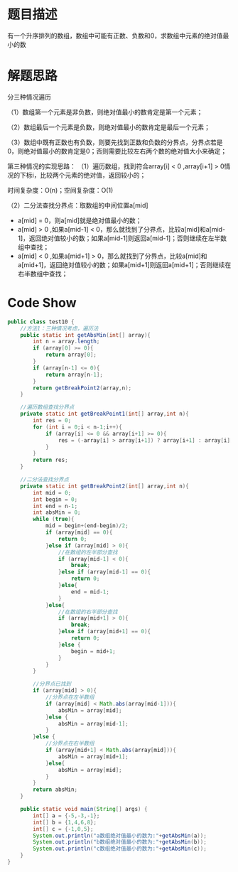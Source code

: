 # 题目描述

有一个升序排列的数组，数组中可能有正数、负数和0，求数组中元素的绝对值最小的数

# 解题思路

分三种情况遍历

（1）数组第一个元素是非负数，则绝对值最小的数肯定是第一个元素；

（2）数组最后一个元素是负数，则绝对值最小的数肯定是最后一个元素；

（3）数组中既有正数也有负数，则要先找到正数和负数的分界点，分界点若是0，则绝对值最小的数肯定是0；否则需要比较左右两个数的绝对值大小来确定；

第三种情况的实现思路：
（1）遍历数组，找到符合array[i] < 0 ,array[i+1] > 0情况的下标i，比较两个元素的绝对值，返回较小的；

时间复杂度：O(n)；空间复杂度：O(1)

（2）二分法查找分界点：取数组的中间位置a[mid]

- a[mid] = 0，则a[mid]就是绝对值最小的数；
- a[mid] > 0 ,如果a[mid-1] < 0，那么就找到了分界点，比较a[mid]和a[mid-1]，返回绝对值较小的数；如果a[mid-1]则返回a[mid-1]；否则继续在左半数组中查找；
- a[mid] < 0 ,如果a[mid+1] > 0，那么就找到了分界点，比较a[mid]和a[mid+1]，返回绝对值较小的数；如果a[mid+1]则返回a[mid+1]；否则继续在右半数组中查找；

# Code Show

```Java
public class test10 {
    //方法1：三种情况考虑，遍历法
    public static int getAbsMin(int[] array){
        int n = array.length;
        if (array[0] >= 0){
            return array[0];
        }
        if (array[n-1] <= 0){
            return array[n-1];
        }
        return getBreakPoint2(array,n);
    }

    //遍历数组查找分界点
    private static int getBreakPoint1(int[] array,int n){
        int res = 0;
        for (int i = 0;i < n-1;i++){
            if (array[i] <= 0 && array[i+1] >= 0){
                res = (-array[i] > array[i+1]) ? array[i+1] : array[i];
            }
        }
        return res;
    }

    //二分法查找分界点
    private static int getBreakPoint2(int[] array,int n){
        int mid = 0;
        int begin = 0;
        int end = n-1;
        int absMin = 0;
        while (true){
            mid = begin+(end-begin)/2;
            if (array[mid] == 0){
                return 0;
            }else if (array[mid] > 0){
                //在数组的左半部分查找
                if (array[mid-1] < 0){
                    break;
                }else if (array[mid-1] == 0){
                    return 0;
                }else{
                    end = mid-1;
                }
            }else{
                //在数组的右半部分查找
                if (array[mid+1] > 0){
                    break;
                }else if (array[mid+1] == 0){
                    return 0;
                }else {
                    begin = mid+1;
                }
            }
        }

        //分界点已找到
        if (array[mid] > 0){
            //分界点在左半数组
            if (array[mid] < Math.abs(array[mid-1])){
                absMin = array[mid];
            }else {
                absMin = array[mid-1];
            }
        }else {
            //分界点在右半数组
            if (array[mid+1] < Math.abs(array[mid])){
                absMin = array[mid+1];
            }else{
                absMin = array[mid];
            }
        }
        return absMin;
    }

    public static void main(String[] args) {
        int[] a = {-5,-3,-1};
        int[] b = {1,4,6,8};
        int[] c = {-1,0,5};
        System.out.println("a数组绝对值最小的数为:"+getAbsMin(a));
        System.out.println("b数组绝对值最小的数为:"+getAbsMin(b));
        System.out.println("c数组绝对值最小的数为:"+getAbsMin(c));
    }
}
```

